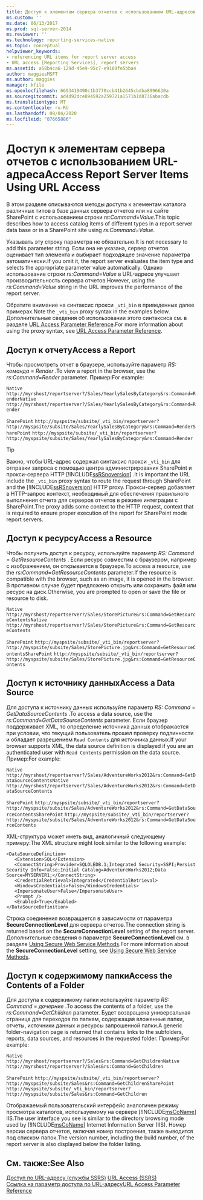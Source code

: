 ```yaml
---
title: Доступ к элементам сервера отчетов с использованием URL-адресов | Документы Майкрософт
ms.custom: ''
ms.date: 06/13/2017
ms.prod: sql-server-2014
ms.reviewer: ''
ms.technology: reporting-services-native
ms.topic: conceptual
helpviewer_keywords:
- referencing URL items for report server access
- URL access [Reporting Services], report servers
ms.assetid: a58b4ca6-129d-45e9-95c7-e9169fe5bba4
author: maggiesMSFT
ms.author: maggies
manager: kfile
ms.openlocfilehash: 6693419490c1b3770ccb41b2645cbdba8996630a
ms.sourcegitcommit: ad4d92dce894592a259721a1571b1d8736abacdb
ms.translationtype: MT
ms.contentlocale: ru-RU
ms.lasthandoff: 08/04/2020
ms.locfileid: "87665886"
---
```

# <a name="access-report-server-items-using-url-access"></a><span data-ttu-id="704f7-102">Доступ к элементам сервера отчетов с использованием URL-адреса</span><span class="sxs-lookup"><span data-stu-id="704f7-102">Access Report Server Items Using URL Access</span></span>
  <span data-ttu-id="704f7-103">В этом разделе описываются методы доступа к элементам каталога различных типов в базе данных сервера отчетов или на сайте SharePoint с использованием строки *rs:Command*=*Value*.</span><span class="sxs-lookup"><span data-stu-id="704f7-103">This topic describes how to access catalog items of different types in a report server data base or in a SharePoint site using *rs:Command*=*Value*.</span></span>  
  
 <span data-ttu-id="704f7-104">Указывать эту строку параметра не обязательно.</span><span class="sxs-lookup"><span data-stu-id="704f7-104">It is not necessary to add this parameter string.</span></span> <span data-ttu-id="704f7-105">Если она не указана, сервер отчетов оценивает тип элемента и выбирает подходящее значение параметра автоматически.</span><span class="sxs-lookup"><span data-stu-id="704f7-105">If you omit it, the report server evaluates the item type and selects the appropriate parameter value automatically.</span></span> <span data-ttu-id="704f7-106">Однако использование строки *rs:Command*=*Value* в URL-адресе улучшает производительность сервера отчетов.</span><span class="sxs-lookup"><span data-stu-id="704f7-106">However, using the *rs:Command*=*Value* string in the URL improves the performance of the report server.</span></span>  
  
 <span data-ttu-id="704f7-107">Обратите внимание на синтаксис прокси `_vti_bin` в приведенных далее примерах.</span><span class="sxs-lookup"><span data-stu-id="704f7-107">Note the `_vti_bin` proxy syntax in the examples below.</span></span> <span data-ttu-id="704f7-108">Дополнительные сведения об использовании этого синтаксиса см. в разделе [URL Access Parameter Reference](url-access-parameter-reference.md).</span><span class="sxs-lookup"><span data-stu-id="704f7-108">For more information about using the proxy syntax, see [URL Access Parameter Reference](url-access-parameter-reference.md).</span></span>  
  
## <a name="access-a-report"></a><span data-ttu-id="704f7-109">Доступ к отчету</span><span class="sxs-lookup"><span data-stu-id="704f7-109">Access a Report</span></span>  
 <span data-ttu-id="704f7-110">Чтобы просмотреть отчет в браузере, используйте параметр *RS: команда* = *Render* .</span><span class="sxs-lookup"><span data-stu-id="704f7-110">To view a report in the browser, use the *rs:Command*=*Render* parameter.</span></span> <span data-ttu-id="704f7-111">Пример:</span><span class="sxs-lookup"><span data-stu-id="704f7-111">For example:</span></span>  
  
 <span data-ttu-id="704f7-112">`Native` `http://myrshost/reportserver?/Sales/YearlySalesByCategory&rs:Command=Render`</span><span class="sxs-lookup"><span data-stu-id="704f7-112">`Native` `http://myrshost/reportserver?/Sales/YearlySalesByCategory&rs:Command=Render`</span></span>  
  
 <span data-ttu-id="704f7-113">`SharePoint` `http://myspsite/subsite/_vti_bin/reportserver?http://myspsite/subsite/Sales/YearlySalesByCategory&rs:Command=Render`</span><span class="sxs-lookup"><span data-stu-id="704f7-113">`SharePoint` `http://myspsite/subsite/_vti_bin/reportserver?http://myspsite/subsite/Sales/YearlySalesByCategory&rs:Command=Render`</span></span>  
  
> [!TIP]  
>  <span data-ttu-id="704f7-114">Важно, чтобы URL-адрес содержал синтаксис прокси `_vti_bin` для отправки запроса с помощью центра администрирования SharePoint и прокси-сервера HTTP [!INCLUDE[ssRSnoversion](../includes/ssrsnoversion-md.md)] .</span><span class="sxs-lookup"><span data-stu-id="704f7-114">It is important the URL include the `_vti_bin` proxy syntax to route the request through SharePoint and the [!INCLUDE[ssRSnoversion](../includes/ssrsnoversion-md.md)] HTTP proxy.</span></span> <span data-ttu-id="704f7-115">Прокси-сервер добавляет в HTTP-запрос контекст, необходимый для обеспечения правильного выполнения отчета для серверов отчетов в режиме интеграции с SharePoint.</span><span class="sxs-lookup"><span data-stu-id="704f7-115">The proxy adds some context to the HTTP request, context that is required to ensure proper execution of the report for SharePoint mode report servers.</span></span>  
  
## <a name="access-a-resource"></a><span data-ttu-id="704f7-116">Доступ к ресурсу</span><span class="sxs-lookup"><span data-stu-id="704f7-116">Access a Resource</span></span>  
 <span data-ttu-id="704f7-117">Чтобы получить доступ к ресурсу, используйте параметр *RS: Command* = *GetResourceContents* . Если ресурс совместим с браузером, например с изображением, он открывается в браузере.</span><span class="sxs-lookup"><span data-stu-id="704f7-117">To access a resource, use the *rs:Command*=*GetResourceContents* parameter.If the resource is compatible with the browser, such as an image, it is opened in the browser.</span></span> <span data-ttu-id="704f7-118">В противном случае будет предложено открыть или сохранить файл или ресурс на диск.</span><span class="sxs-lookup"><span data-stu-id="704f7-118">Otherwise, you are prompted to open or save the file or resource to disk.</span></span>  
  
 <span data-ttu-id="704f7-119">`Native` `http://myrshost/reportserver?/Sales/StorePicture&rs:Command=GetResourceContents`</span><span class="sxs-lookup"><span data-stu-id="704f7-119">`Native` `http://myrshost/reportserver?/Sales/StorePicture&rs:Command=GetResourceContents`</span></span>  
  
 <span data-ttu-id="704f7-120">`SharePoint` `http://myspsite/subsite/_vti_bin/reportserver?http://myspsite/subsite/Sales/StorePicture.jpg&rs:Command=GetResourceContents`</span><span class="sxs-lookup"><span data-stu-id="704f7-120">`SharePoint` `http://myspsite/subsite/_vti_bin/reportserver?http://myspsite/subsite/Sales/StorePicture.jpg&rs:Command=GetResourceContents`</span></span>  
  
## <a name="access-a-data-source"></a><span data-ttu-id="704f7-121">Доступ к источнику данных</span><span class="sxs-lookup"><span data-stu-id="704f7-121">Access a Data Source</span></span>  
 <span data-ttu-id="704f7-122">Для доступа к источнику данных используйте параметр *RS: Command* = *GetDataSourceContents* .</span><span class="sxs-lookup"><span data-stu-id="704f7-122">To access a data source, use the *rs:Command*=*GetDataSourceContents* parameter.</span></span> <span data-ttu-id="704f7-123">Если браузер поддерживает XML, то определение источника данных отображается при условии, что текущий пользователь прошел проверку подлинности и обладает разрешением `Read Contents` для источника данных.</span><span class="sxs-lookup"><span data-stu-id="704f7-123">If your browser supports XML, the data source definition is displayed if you are an authenticated user with `Read Contents` permission on the data source.</span></span> <span data-ttu-id="704f7-124">Пример:</span><span class="sxs-lookup"><span data-stu-id="704f7-124">For example:</span></span>  
  
 <span data-ttu-id="704f7-125">`Native` `http://myrshost/reportserver?/Sales/AdventureWorks2012&rs:Command=GetDataSourceContents`</span><span class="sxs-lookup"><span data-stu-id="704f7-125">`Native` `http://myrshost/reportserver?/Sales/AdventureWorks2012&rs:Command=GetDataSourceContents`</span></span>  
  
 <span data-ttu-id="704f7-126">`SharePoint` `http://myspsite/subsite/_vti_bin/reportserver?http://myspsite/subsite/Sales/AdventureWorks2012&rs:Command=GetDataSourceContents`</span><span class="sxs-lookup"><span data-stu-id="704f7-126">`SharePoint` `http://myspsite/subsite/_vti_bin/reportserver?http://myspsite/subsite/Sales/AdventureWorks2012&rs:Command=GetDataSourceContents`</span></span>  
  
 <span data-ttu-id="704f7-127">XML-структура может иметь вид, аналогичный следующему примеру:</span><span class="sxs-lookup"><span data-stu-id="704f7-127">The XML structure might look similar to the following example:</span></span>  
  
```  
<DataSourceDefinition>  
   <Extension>SQL</Extension>  
   <ConnectString>Provider=SQLOLEDB.1;Integrated Security=SSPI;Persist Security Info=False;Initial Catalog=AdventureWorks2012;Data Source=MYSERVER1;</ConnectString>  
   <CredentialRetrieval>Integrated</CredentialRetrieval>  
   <WindowsCredentials>False</WindowsCredentials>  
   <ImpersonateUser>False</ImpersonateUser>  
   <Prompt />  
   <Enabled>True</Enabled>  
</DataSourceDefinition>  
```  
  
 <span data-ttu-id="704f7-128">Строка соединения возвращается в зависимости от параметра **SecureConnectionLevel** для сервера отчетов.</span><span class="sxs-lookup"><span data-stu-id="704f7-128">The connection string is returned based on the **SecureConnectionLevel** setting of the report server.</span></span> <span data-ttu-id="704f7-129">Дополнительные сведения о параметре **SecureConnectionLevel** см. в разделе [Using Secure Web Service Methods](report-server-web-service/net-framework/using-secure-web-service-methods.md).</span><span class="sxs-lookup"><span data-stu-id="704f7-129">For more information about the **SecureConnectionLevel** setting, see [Using Secure Web Service Methods](report-server-web-service/net-framework/using-secure-web-service-methods.md).</span></span>  
  
## <a name="access-the-contents-of-a-folder"></a><span data-ttu-id="704f7-130">Доступ к содержимому папки</span><span class="sxs-lookup"><span data-stu-id="704f7-130">Access the Contents of a Folder</span></span>  
 <span data-ttu-id="704f7-131">Для доступа к содержимому папки используйте параметр *RS: Command* = *дочерние* .</span><span class="sxs-lookup"><span data-stu-id="704f7-131">To access the contents of a folder, use the *rs:Command*=*GetChildren* parameter.</span></span> <span data-ttu-id="704f7-132">Будет возвращена универсальная страница для переходов по папкам, содержащая вложенные папки, отчеты, источники данных и ресурсы запрошенной папки.</span><span class="sxs-lookup"><span data-stu-id="704f7-132">A generic folder-navigation page is returned that contains links to the subfolders, reports, data sources, and resources in the requested folder.</span></span> <span data-ttu-id="704f7-133">Пример:</span><span class="sxs-lookup"><span data-stu-id="704f7-133">For example:</span></span>  
  
 <span data-ttu-id="704f7-134">`Native` `http://myrshost/reportserver?/Sales&rs:Command=GetChildren`</span><span class="sxs-lookup"><span data-stu-id="704f7-134">`Native` `http://myrshost/reportserver?/Sales&rs:Command=GetChildren`</span></span>  
  
 <span data-ttu-id="704f7-135">`SharePoint` `http://myspsite/subsite/_vti_bin/reportserver?http://myspsite/subsite/Sales&rs:Command=GetChildren`</span><span class="sxs-lookup"><span data-stu-id="704f7-135">`SharePoint` `http://myspsite/subsite/_vti_bin/reportserver?http://myspsite/subsite/Sales&rs:Command=GetChildren`</span></span>  
  
 <span data-ttu-id="704f7-136">Отображаемый пользовательский интерфейс аналогичен режиму просмотра каталогов, используемому на сервере [!INCLUDE[msCoName](../includes/msconame-md.md)] IIS.</span><span class="sxs-lookup"><span data-stu-id="704f7-136">The user interface you see is similar to the directory browsing mode used by [!INCLUDE[msCoName](../includes/msconame-md.md)] Internet Information Server (IIS).</span></span> <span data-ttu-id="704f7-137">Номер версии сервера отчетов, включая номер построения, также выводится под списком папок.</span><span class="sxs-lookup"><span data-stu-id="704f7-137">The version number, including the build number, of the report server is also displayed below the folder listing.</span></span>  
  
## <a name="see-also"></a><span data-ttu-id="704f7-138">См. также:</span><span class="sxs-lookup"><span data-stu-id="704f7-138">See Also</span></span>  
 <span data-ttu-id="704f7-139">[Доступ по URL-адресу &#40;службы SSRS&#41;](url-access-ssrs.md) </span><span class="sxs-lookup"><span data-stu-id="704f7-139">[URL Access &#40;SSRS&#41;](url-access-ssrs.md) </span></span>  
 [<span data-ttu-id="704f7-140">Ссылка на параметр доступа по URL-адресу</span><span class="sxs-lookup"><span data-stu-id="704f7-140">URL Access Parameter Reference</span></span>](url-access-parameter-reference.md)  
  
  
